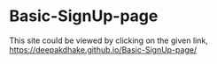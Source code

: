 # Basic-SignUp-page
This site could be viewed by clicking on the given link,
https://deepakdhake.github.io/Basic-SignUp-page/
